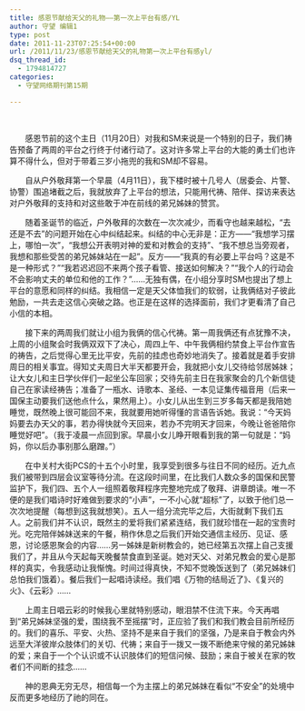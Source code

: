 ```yaml
---
title: 感恩节献给天父的礼物——第一次上平台有感/YL
author: 守望 编辑1
type: post
date: 2011-11-23T07:25:54+00:00
url: /2011/11/23/感恩节献给天父的礼物第一次上平台有感yl/
dsq_thread_id:
  - 1794814727
categories:
  - 守望网络期刊第15期

---
```

<p align="center">
   
</p>

<p style="text-align: left;" align="center">
         感恩节前的这个主日（11月20日）对我和SM来说是一个特别的日子，我们祷告预备了两周的平台之行终于付诸行动了。这对许多常上平台的大能的勇士们也许算不得什么，但对于带着三岁小拖兜的我和SM却不容易。<!--more-->
</p>

       自从户外敬拜第一个早晨（4月11日），我下楼时被十几号人（居委会、片警、协警）围追堵截之后，我就放弃了上平台的想法，只能用代祷、陪伴、探访来表达对户外敬拜的支持和对这些敢于冲在前线的弟兄姊妹的赞赏。

       随着圣诞节的临近，户外敬拜的次数在一次次减少，而看守也越来越松，“去还是不去”的问题开始在心中纠结起来。纠结的中心无非是：正方――“我想学习摆上，哪怕一次”，“我想公开表明对神的爱和对教会的支持”、“我不想总当旁观者，我想和那些受苦的弟兄姊妹站在一起”。反方――“我真的有必要上平台吗？这是不是一种形式？”“我若迟迟回不来两个孩子看管、接送如何解决？”“我个人的行动会不会影响丈夫的单位和他的工作？”……无独有偶，在小组分享时SM也提出了想上平台的意愿和同样的纠结。我相信一定是天父体恤我们的软弱，让我俩结对子彼此勉励，一共去走这信心突破之路。也正是在这样的选择面前，我们才更看清了自己小信的本相。

       接下来的两周我们就让小组为我俩的信心代祷。第一周我俩还有点犹豫不决，上周的小组聚会时我俩双双下了决心，周四上午、中午我俩相约禁食上平台作宣告的祷告，之后觉得心里无比平安，先前的挂虑也奇妙地消失了。接着就是着手安排周日的相关事宜。得知丈夫周日大半天都要开会，我就把小女儿交待给邻居姊妹；让大女儿和主日学伙伴们一起坐公车回家；交待先前主日在我家聚会的几个新信徒自己在家读经祷告；准备了一瓶水、诗歌本、圣经、一本见证集传福音用（后来一国保主动要我们送他点什么，果然用上）。小女儿从出生到三岁多每天都是我陪她睡觉，既然晚上很可能回不来，我就要用她听得懂的言语告诉她。我说：“今天妈妈要去办天父的事，若办得快就今天回来，若办不完明天才回来，今晚让爸爸陪你睡觉好吧”。（我于凌晨一点回到家。早晨小女儿睁开眼看到我的第一句就是：“妈妈，你以后办事别那么磨蹭。”）

       在中关村大街PCS的十五个小时里，我享受到很多与往日不同的经历。近九点我们被带到四层会议室等待分流。在这段时间里，在比我们人数众多的国保和民警监护下，我们四、五个人一组照着敬拜程序完整地完成了敬拜、讲章朗读。唯一不便的是我们唱诗时好难做到要求的“小声”，一不小心就“超标”了，以致于他们总一次次地提醒（每想到这我就想笑）。五人一组分流完毕之后，大街就剩下我们五人。之前我们并不认识，既然主的爱将我们紧紧连结，我们就珍惜在一起的宝贵时光。吃完陪伴姊妹送来的午餐，稍作休息之后我们开始交通信主经历、见证、感恩，讨论感恩聚会的内容……另一姊妹是新树教会的，她已经第五次摆上自己支援我们了，并且从今天起每天晚餐禁食直到圣诞。她对天父、对弟兄教会的爱心是那样的真实，令我感动让我惭愧。时间过得真快，不知不觉晚饭送到了（弟兄姊妹们总怕我们饿着）。餐后我们一起唱诗读经。我们唱《万物的结局近了》、《复兴的火》、《云彩》……

       上周主日唱云彩的时候我心里就特别感动，眼泪禁不住流下来。今天再唱到“弟兄姊妹坚强的爱，围绕我不至摇摆”时，正应验了我们和我们教会目前所经历的。我们的喜乐、平安、火热、坚持不是来自于我们的坚强，乃是来自于教会内外远至大洋彼岸众肢体们的关切、代祷；来自于一拨又一拨不断绝来守候的弟兄姊妹的爱；来自于一个个认识或不认识肢体们的短信问候、鼓励；来自于被关在家的牧者们不间断的挂念……

       神的恩典无穷无尽，相信每一个为主摆上的弟兄姊妹在看似“不安全”的处境中反而更多地经历了祂的同在。